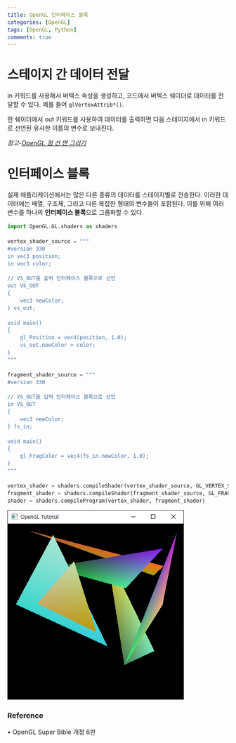 ```yaml
---
title: OpenGL 인터페이스 블록
categories: [OpenGL]
tags: [OpenGL, Python]
comments: true
---
```


# 스테이지 간 데이터 전달

in 키워드를 사용해서 버텍스 속성을 생성하고, 코드에서 버텍스 쉐이더로 데이터를 전달할 수 있다. 예를 들어 `glVertexAttrib*()`.

한 쉐이더에서 out 키워드를 사용하여 데이터를 출력하면 다음 스테이지에서 in 키워드로 선언된 유사한 이름의 변수로 보내진다.

_참고-[OpenGL 점 선 면 그리기](./2023-04-12-OpenGL-sec.md)_

# 인터페이스 블록

실제 애플리케이션에서는 많은 다른 종류의 데이터를 스테이지별로 전송한다. 이러한 데이터에는 배열, 구조체, 그리고 다른 복잡한 형태의 변수들이 포함된다. 이를 위해 여러 변수를 하나의 **인터페이스 블록**으로 그룹화할 수 있다.

```python
import OpenGL.GL.shaders as shaders

vertex_shader_source = """
#version 330
in vec3 position;
in vec3 color;

// VS_OUT을 출력 인터페이스 블록으로 선언
out VS_OUT
{
    vec3 newColor;
} vs_out;

void main()
{
    gl_Position = vec4(position, 1.0);
    vs_out.newColor = color;
}
"""

fragment_shader_source = """
#version 330

// VS_OUT을 입력 인터페이스 블록으로 선언
in VS_OUT
{
    vec3 newColor;
} fs_in;

void main()
{
    gl_FragColor = vec4(fs_in.newColor, 1.0);
}
"""

vertex_shader = shaders.compileShader(vertex_shader_source, GL_VERTEX_SHADER)
fragment_shader = shaders.compileShader(fragment_shader_source, GL_FRAGMENT_SHADER)
shader = shaders.compileProgram(vertex_shader, fragment_shader)
```

![gl_interface_block](/assets/img/post/gl_interface_block.png)

### Reference

• OpenGL Super Bible 개정 6판
